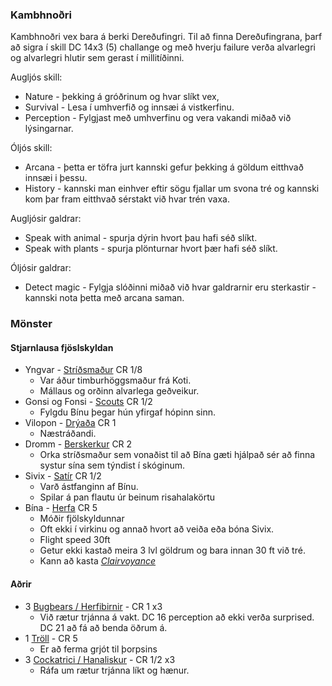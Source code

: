 ### Kambhnoðri
Kambhnoðri vex bara á berki Dereðufingri. Til að finna Dereðufingrana, þarf 
að sigra í skill DC 14x3 (5) challange og með hverju failure verða alvarlegri og
alvarlegri hlutir sem gerast í millitíðinni.

Augljós skill:
- Nature - þekking á gróðrinum og hvar slíkt vex,
- Survival - Lesa í umhverfið og innsæi á vistkerfinu.
- Perception - Fylgjast með umhverfinu og vera vakandi miðað við lýsingarnar.

Óljós skill:
- Arcana - þetta er töfra jurt kannski gefur þekking á göldum eitthvað innsæi i 
  þessu.
- History - kannski man einhver eftir sögu fjallar um svona tré og kannski
  kom þar fram eitthvað sérstakt við hvar trén vaxa.

Augljósir galdrar:
- Speak with animal - spurja dýrin hvort þau hafi séð slíkt.
- Speak with plants - spurja plönturnar hvort þær hafi séð slíkt.

Óljósir galdrar:
- Detect magic - Fylgja slóðinni miðað við hvar galdrarnir eru sterkastir - 
  kannski nota þetta með arcana saman.

### Mönster
#### Stjarnlausa fjöslskyldan
- Yngvar - [Stríðsmaður](https://www.dndbeyond.com/monsters/tribal-warrior) CR 1/8
  - Var áður timburhöggsmaður frá Koti.
  - Mállaus og orðinn alvarlega geðveikur.
- Gonsi og Fonsi - [Scouts](https://www.dndbeyond.com/monsters/scout) CR 1/2
  - Fylgdu Bínu þegar hún yfirgaf hópinn sinn.
- Vilopon - [Drýaða](https://www.dndbeyond.com/monsters/dryad) CR 1
  - Næstráðandi.
- Dromm - [Berskerkur](https://www.dndbeyond.com/monsters/Berserker) CR 2
  - Orka stríðsmaður sem vonaðist til að Bína gæti hjálpað sér að finna systur
  sína sem týndist í skóginum.
- Sivix - [Satír](https://www.dndbeyond.com/monsters/satyr) CR 1/2
  - Varð ástfanginn af Bínu. 
  - Spilar á pan flautu úr beinum risahalakörtu
- Bína - [Herfa](https://www.dndbeyond.com/monsters/green-hag-coven-variant)
  CR 5
  - Móðir fjölskyldunnar
  - Oft ekki í virkinu og annað hvort að veiða eða bóna Sivix.
  - Flight speed 30ft
  - Getur ekki kastað meira 3 lvl göldrum og bara innan 30 ft við tré.
  - Kann að kasta [*Clairvoyance*](
    https://www.dndbeyond.com/spells/clairvoyance)

#### Aðrir
- 3 [Bugbears / Herfibirnir](https://www.dndbeyond.com/monsters/bugbear) - CR 1 x3
  - Við rætur trjánna á vakt. DC 16 perception að ekki verða surprised. DC 21 
    að fá að benda öðrum á.
- 1 [Tröll](https://www.dndbeyond.com/monsters/troll) - CR 5
  - Er að ferma grjót til þorpsins
- 3 [Cockatrici / Hanaliskur](https://www.dndbeyond.com/monsters/cockatrice) - 
  CR 1/2 x3
  - Ráfa um rætur trjánna líkt og hænur.